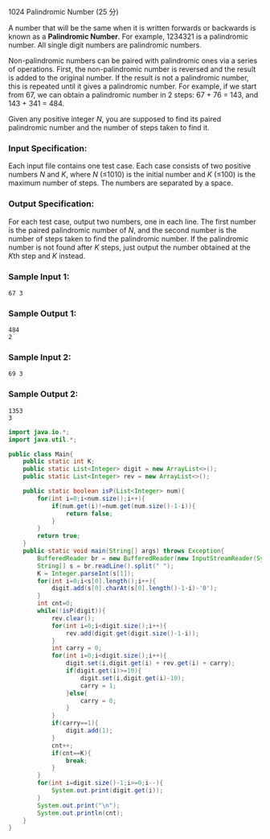 1024 Palindromic Number (25 分)

A number that will be the same when it is written forwards or backwards is known as a **Palindromic Number**. For example, 1234321 is a palindromic number. All single digit numbers are palindromic numbers.

Non-palindromic numbers can be paired with palindromic ones via a series of operations. First, the non-palindromic number is reversed and the result is added to the original number. If the result is not a palindromic number, this is repeated until it gives a palindromic number. For example, if we start from 67, we can obtain a palindromic number in 2 steps: 67 + 76 = 143, and 143 + 341 = 484.

Given any positive integer *N*, you are supposed to find its paired palindromic number and the number of steps taken to find it.

### Input Specification:

Each input file contains one test case. Each case consists of two positive numbers *N* and *K*, where *N* (≤1010) is the initial number and *K* (≤100) is the maximum number of steps. The numbers are separated by a space.

### Output Specification:

For each test case, output two numbers, one in each line. The first number is the paired palindromic number of *N*, and the second number is the number of steps taken to find the palindromic number. If the palindromic number is not found after *K* steps, just output the number obtained at the *K*th step and *K* instead.

### Sample Input 1:

```in
67 3
```

### Sample Output 1:

```out
484
2
```

### Sample Input 2:

```in
69 3
```

### Sample Output 2:

```out
1353
3
```

```java
import java.io.*;
import java.util.*;

public class Main{
    public static int K;
    public static List<Integer> digit = new ArrayList<>();
    public static List<Integer> rev = new ArrayList<>();

    public static boolean isP(List<Integer> num){
        for(int i=0;i<num.size();i++){
            if(num.get(i)!=num.get(num.size()-1-i)){
                return false;
            }
        }
        return true;
    }
    public static void main(String[] args) throws Exception{
        BufferedReader br = new BufferedReader(new InputStreamReader(System.in));
        String[] s = br.readLine().split(" ");
        K = Integer.parseInt(s[1]);
        for(int i=0;i<s[0].length();i++){
            digit.add(s[0].charAt(s[0].length()-1-i)-'0');
        }
        int cnt=0;
        while(!isP(digit)){
            rev.clear();
            for(int i=0;i<digit.size();i++){
                rev.add(digit.get(digit.size()-1-i));
            }
            int carry = 0;
            for(int i=0;i<digit.size();i++){
                digit.set(i,digit.get(i) + rev.get(i) + carry);
                if(digit.get(i)>=10){
                    digit.set(i,digit.get(i)-10);
                    carry = 1;
                }else{
                    carry = 0;
                }
            }
            if(carry==1){
                digit.add(1);
            }
            cnt++;
            if(cnt==K){
                break;
            }
        }
        for(int i=digit.size()-1;i>=0;i--){
            System.out.print(digit.get(i));
        }
        System.out.print("\n");
        System.out.println(cnt);
    }
}
```

